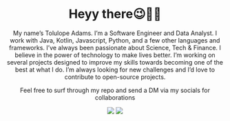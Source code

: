 <h1 align='center'>Heyy there😉👋🏽</h1>

<p align='center'>
My name’s Tolulope Adams. I’m a Software Engineer and Data Analyst. I work with Java, Kotlin, Javascript, Python, and a few other languages and frameworks. I’ve always been passionate about Science, Tech & Finance. I believe in the power of technology to make lives better. I’m working on several projects designed to improve my skills towards becoming one of the best at what I do. I’m always looking for new challenges and I’d love to contribute to open-source projects.
</p>

<p align='center'>Feel free to surf through my repo and send a DM via my socials for collaborations</p>

<p align='center'>
  

<p align = "center">
  <img src = "https://github-readme-stats.vercel.app/api?username=thec0dec8ter&show_icons=true&title_color=47ff78&text_color=efefed&icon_color=47ff78&bg_color=0b0b0c&line_height=27">
    
  <img src = "https://github-readme-stats.vercel.app/api/top-langs/?username=thec0dec8ter&title_color=47ff78&text_color=efefed&icon_color=47ff78&bg_color=0b0b0c&line_height=27">
</p>
